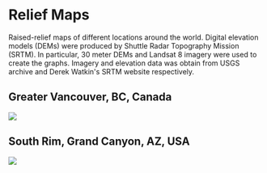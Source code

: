 # Relief Maps

Raised-relief maps of different locations around the world. Digital elevation models (DEMs) were produced by Shuttle Radar Topography Mission (SRTM). In particular, 30 meter DEMs and Landsat 8 imagery were used to create the graphs. Imagery and elevation data was obtain from USGS archive and  Derek Watkin's SRTM website respectively.

## Greater Vancouver, BC, Canada

<img src="figures/vancouver.gif" ></img>

## South Rim, Grand Canyon, AZ, USA

<img src="figures/grandcanyon.gif" ></img>